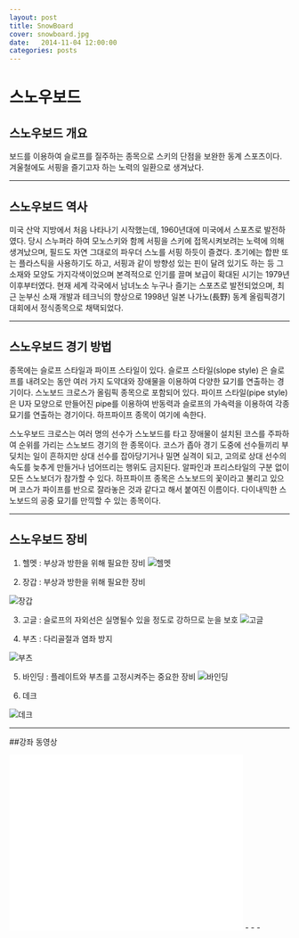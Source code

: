 ```yaml
---
layout: post
title: SnowBoard
cover: snowboard.jpg
date:   2014-11-04 12:00:00
categories: posts
---
```


# 스노우보드
## 스노우보드 개요
보드를 이용하여 슬로프를 질주하는 종목으로 스키의 단점을 보완한 동계 스포츠이다. 겨울철에도 서핑을 즐기고자 하는 노력의 일환으로 생겨났다.
- - -
## 스노우보드 역사
미국 산악 지방에서 처음 나타나기 시작했는데, 1960년대에 미국에서 스포츠로 발전하였다. 당시 스누퍼라 하여 모노스키와 함께 서핑을 스키에 접목시켜보려는 노력에 의해 생겨났으며, 필드도 자연 그대로의 파우더 스노를 서핑 하듯이 즐겼다. 초기에는 합판 또는 플라스틱을 사용하기도 하고, 서핑과 같이 방향성 있는 핀이 달려 있기도 하는 등 그 소재와 모양도 가지각색이었으며 본격적으로 인기를 끌며 보급이 확대된 시기는 1979년 이후부터였다. 현재 세계 각국에서 남녀노소 누구나 즐기는 스포츠로 발전되었으며, 최근 눈부신 소재 개발과 테크닉의 향상으로 1998년 일본 나가노(長野) 동계 올림픽경기대회에서 정식종목으로 채택되었다.

- - -

## 스노우보드 경기 방법
종목에는 슬로프 스타일과 파이프 스타일이 있다. 슬로프 스타일(slope style) 은 슬로프를 내려오는 동안 여러 가지 도약대와 장애물을 이용하여 다양한 묘기를 연출하는 경기이다. 스노보드 크로스가 올림픽 종목으로 포함되어 있다. 파이프 스타일(pipe style)은 U자 모양으로 만들어진 pipe를 이용하여 반동력과 슬로프의 가속력을 이용하여 각종 묘기를 연출하는 경기이다. 하프파이프 종목이 여기에 속한다.



스노우보드 크로스는 여러 명의 선수가 스노보드를 타고 장애물이 설치된 코스를 주파하여 순위를 가리는 스노보드 경기의 한 종목이다. 코스가 좁아 경기 도중에 선수들끼리 부딪치는 일이 흔하지만 상대 선수를 잡아당기거나 밀면 실격이 되고, 고의로 상대 선수의 속도를 늦추게 만들거나 넘어뜨리는 행위도 금지된다. 알파인과 프리스타일의 구분 없이 모든 스노보더가 참가할 수 있다. 하프파이프 종목은 스노보드의 꽃이라고 불리고 있으며 코스가 파이프를 반으로 잘라놓은 것과 같다고 해서 붙여진 이름이다. 다이내믹한 스노보드의 공중 묘기를 만끽할 수 있는 종목이다.
- - -

## 스노우보드 장비
1. 헬멧 : 부상과 방한을 위해 필요한 장비
![헬멧](http://cfile215.uf.daum.net/image/111B30455086772E15B3A5)

2. 장갑 : 부상과 방한을 위해 필요한 장비

![장갑](https://encrypted-tbn0.gstatic.com/images?q=tbn:ANd9GcSHCMV3BCfKyZBQjCcOgnvxHXO-oTbhwa5Rf4zEIK5mGWJkQBYsyCYUIw)

3. 고글 : 슬로프의 자외선은 실명될수 있을 정도로 강하므로 눈을 보호
![고글](http://cfile230.uf.daum.net/image/1301533E508678D620AAC8)

4. 부츠 : 다리골절과 염좌 방지

![부츠](http://postfiles16.naver.net/20111216_207/ganjiboarder_1323971679340n1aFN_JPEG/%BD%BA%B3%EB%BF%EC%BA%B8%B5%E5%288%29.jpg?type=w3)

5. 바인딩 : 플레이트와 부츠를 고정시켜주는 중요한 장비
![바인딩](http://postfiles12.naver.net/20111216_75/ganjiboarder_1323971763051j2nOv_JPEG/%BD%BA%B3%EB%BF%EC%BA%B8%B5%E5%283%29.JPG?type=w3)

6. 데크

![데크](http://postfiles10.naver.net/20111216_121/ganjiboarder_1323971921826KnVB0_JPEG/%BD%BA%B3%EB%BF%EC%BA%B8%B5%E5%286%29.JPG?type=w3)
- - -
##강좌 동영상
<iframe width="420" height="315" src="//www.youtube.com/embed/3CMpQNag9yU" frameborder="0" allowfullscreen></iframe>
- - -


